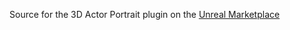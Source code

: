 Source for the 3D Actor Portrait plugin on the [Unreal Marketplace](https://publish.unrealengine.com/v3/edit-product/d98d22cea2ef47b392de21b23b6347dd)
